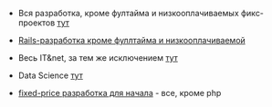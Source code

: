 * Вся разработка, кроме фултайма и низкооплачиваемых фикс-проектов [тут](https://www.upwork.com/jobs/?cn1=Web%2C+Mobile+%26+Software+Dev&q=#filter/?spellcheck=1&highlight=1&sortBy=relevance+desc&cn1%5B%5D=Web%2C+Mobile+%26+Software+Dev&exp%5B%5D=2&exp%5B%5D=3&wl%5B%5D=10&wl%5B%5D=none&amount%5B%5D=50&amount%5B%5D=Max)

* [Rails-разработка кроме фуллтайма и низкооплачиваемой](https://www.upwork.com/jobs/?cn1=Web%2C+Mobile+%26+Software+Dev&q=#filter/?q=ruby&spellcheck=1&highlight=1&sortBy=relevance+desc&cn1%5B%5D=Web%2C+Mobile+%26+Software+Dev&exp%5B%5D=2&exp%5B%5D=3&wl%5B%5D=10&wl%5B%5D=none&amount%5B%5D=50&amount%5B%5D=Max)

* Весь IT&net, за тем же исключением [тут](https://www.upwork.com/jobs/?cn1=IT+%26+Networking&q=#filter/?spellcheck=1&highlight=1&sortBy=relevance+desc&cn1%5B%5D=IT+%26+Networking&exp%5B%5D=2&exp%5B%5D=3&wl%5B%5D=10&wl%5B%5D=none&amount%5B%5D=50&amount%5B%5D=Max)

* Data Science [тут](https://www.upwork.com/jobs/?cn1=Data+Science+%26+Analytics&q=#filter/?spellcheck=1&highlight=1&sortBy=relevance+desc&cn1%5B%5D=Data+Science+%26+Analytics&exp%5B%5D=2&exp%5B%5D=3&wl%5B%5D=10&wl%5B%5D=none&amount%5B%5D=50&amount%5B%5D=Max)

* [fixed-price разработка для начала](https://www.upwork.com/jobs/?cn1=Web%2C+Mobile+%26+Software+Dev&q=#filter/?exclude_terms=php%2C+wordpress%2C+joomla&spellcheck=1&highlight=1&sortBy=relevance+desc&cn1%5B%5D=Web%2C+Mobile+%26+Software+Dev&cn2%5B%5D=Web+Development&cn2%5B%5D=Web+%26+Mobile+Design&cn2%5B%5D=Ecommerce+Development&cn2%5B%5D=Other+-+Software+Development&cn2%5B%5D=Scripts+%26+Utilities&t%5B%5D=1&wl%5B%5D=10&wl%5B%5D=none&amount%5B%5D=Min&amount%5B%5D=250) - все, кроме php
